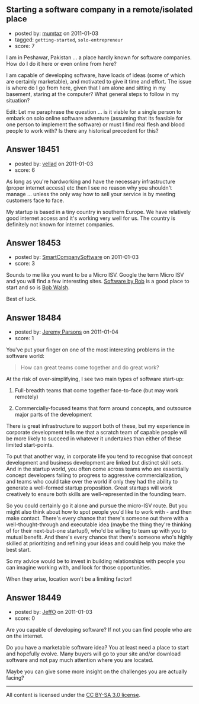 ## Starting a software company in a remote/isolated place

- posted by: [mumtaz](https://stackexchange.com/users/-1/4827-mumtaz) on 2011-01-03
- tagged: `getting-started`, `solo-entrepreneur`
- score: 7

I am in Peshawar, Pakistan ... a place hardly known for software companies. How do I do it here or even online from here?

I am capable of developing software, have loads of ideas (some of which are certainly marketable), and motivated to give it time and effort. The issue is where do I go from here, given that I am alone and sitting in my basement, staring at the computer? What general steps to follow in my situation? 

Edit: Let me paraphrase the question ... is it viable for a single person to embark on solo online software adventure (assuming that its feasible for one person to implement the software) or must I find real flesh and blood people to work with? Is there any historical precedent for this?


## Answer 18451

- posted by: [vellad](https://stackexchange.com/users/-1/4779-vellad) on 2011-01-03
- score: 6

As long as you're hardworking and have the necessary infrastructure (proper internet access) etc then I see no reason why you shouldn't manage ... unless the only way how to sell your service is by meeting customers face to face.

My startup is based in a tiny country in southern Europe. We have relatively good internet access and it's working very well for us.  The country is definitely not known for internet companies. 




## Answer 18453

- posted by: [SmartCompanySoftware](https://stackexchange.com/users/-1/1629-smartcompanysoftware) on 2011-01-03
- score: 3

<p>Sounds to me like you want to be a Micro ISV. Google the term Micro ISV and you will find a few interesting sites. <a href="http://www.softwarebyrob.com" rel="nofollow">Software by Rob</a> is a good place to start and so is <a href="http://47hats.com" rel="nofollow">Bob Walsh</a>.</p>

<p>Best of luck.</p>



## Answer 18484

- posted by: [Jeremy Parsons](https://stackexchange.com/users/-1/4291-jeremy-parsons) on 2011-01-04
- score: 1

You've put your finger on one of the most interesting problems in the software world:

> How can great teams come together and do great work?

At the risk of over-simplifying, I see two main types of software start-up:

1. Full-breadth teams that come together face-to-face (but may work remotely)

2. Commercially-focused teams that form around concepts, and outsource major parts of the development

There is great infrastructure to support both of these, but my experience in corporate development tells me that a scratch team of capable people will be more likely to succeed in whatever it undertakes than either of these limited start-points.

To put that another way, in corporate life you tend to recognise that concept development and business development are linked but distinct skill sets. And in the startup world, you often come across teams who are essentially concept developers failing to progress to aggressive commercialization, and teams who could take over the world if only they had the ability to generate a well-formed startup proposition. Great startups will work creatively to ensure both skills are well-represented in the founding team.

So you could certainly go it alone and pursue the micro-ISV route. But you might also think about how to spot people you'd like to work with - and then make contact. There's every chance that there's someone out there with a well-thought-through and executable idea (maybe the thing they're thinking of for their next-but-one startup!), who'd be willing to team up with you to mutual benefit. And there's every chance that there's someone who's highly skilled at prioritizing and refining your ideas and could help you make the best start.

So my advice would be to invest in building relationships with people you can imagine working with, and look for those opportunities.

When they arise, location won't be a limiting factor!


## Answer 18449

- posted by: [JeffO](https://stackexchange.com/users/-1/1796-jeffo) on 2011-01-03
- score: 0

Are you capable of developing software? If not you can find people who are on the internet.

Do you have a marketable software idea? You at least need a place to start and hopefully evolve. Many buyers will go to your site and/or download software and not pay much attention where you are located.

Maybe you can give some more insight on the challenges you are actually facing?  



---

All content is licensed under the [CC BY-SA 3.0 license](https://creativecommons.org/licenses/by-sa/3.0/).

